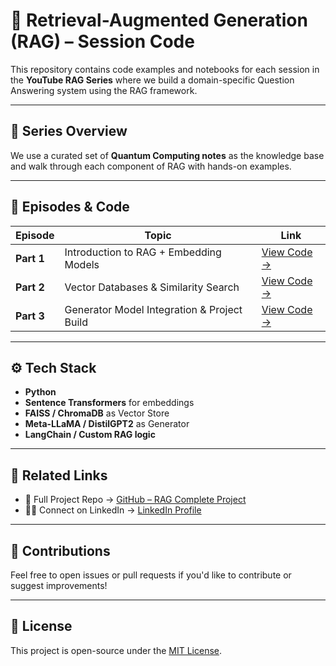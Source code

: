 # 🧠 Retrieval-Augmented Generation (RAG) – Session Code

This repository contains code examples and notebooks for each session in the **YouTube RAG Series** where we build a domain-specific Question Answering system using the RAG framework.

---

## 📌 Series Overview

We use a curated set of **Quantum Computing notes** as the knowledge base and walk through each component of RAG with hands-on examples.

---

## 🎥 Episodes & Code

| Episode | Topic | Link |
|--------|-------|------|
| **Part 1** | Introduction to RAG + Embedding Models | [View Code →](./part1/) |
| **Part 2** | Vector Databases & Similarity Search | [View Code →](./part2/) |
| **Part 3** | Generator Model Integration & Project Build | [View Code →](./part3/) |

---

## ⚙️ Tech Stack

- **Python**
- **Sentence Transformers** for embeddings
- **FAISS / ChromaDB** as Vector Store
- **Meta-LLaMA / DistilGPT2** as Generator
- **LangChain / Custom RAG logic**

---

## 🔗 Related Links

- 📁 Full Project Repo → [GitHub – RAG Complete Project](https://www.linkedin.com/in/veer-khot-93177bab/)
- 👨‍💼 Connect on LinkedIn → [LinkedIn Profile](https://www.linkedin.com/in/your-linkedin-id)

---

## 🤝 Contributions

Feel free to open issues or pull requests if you'd like to contribute or suggest improvements!

---

## 📜 License

This project is open-source under the [MIT License](LICENSE).
